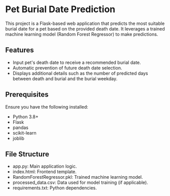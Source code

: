 # Pet Burial Date Prediction
This project is a Flask-based web application that predicts the most suitable burial date for a pet based on the provided death date. It leverages a trained machine learning model (Random Forest Regressor) to make predictions.

## Features
  - Input pet's death date to receive a recommended burial date.
  - Automatic prevention of future death date selection.
  - Displays additional details such as the number of predicted days between death and burial and the burial weekday.

## Prerequisites
Ensure you have the following installed:
  - Python 3.8+
  - Flask
  - pandas
  - scikit-learn
  - joblib

## File Structure
  - app.py: Main application logic.
  - index.html: Frontend template.
  - RandomForestRegressor.pkl: Trained machine learning model.
  - processed_data.csv: Data used for model training (if applicable).
  - requirements.txt: Python dependencies.
